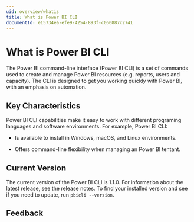 ```yaml
---
uid: overview/whatis
title: What is Power BI CLI
documentId: e15734ea-efe9-4254-893f-c060887c2741
---
```


# What is Power BI CLI

The Power BI command-line interface (Power BI CLI) is a set of commands used to create and manage Power BI resources (e.g. reports, users and capacity). The CLI is designed to get you working quickly with Power BI, with an emphasis on automation.

## Key Characteristics

Power BI CLI capabilities make it easy to work with different programing languages and software environments. For example, Power BI CLI:

-   Is available to install in Windows, macOS, and Linux environments.

-   Offers command-line flexibility when managing an Power BI tentant.

## Current Version

The current version of the Power BI CLI is 1.1.0. For information about the latest release, see the release notes. To find your installed version and see if you need to update, run `pbicli --version`.

## Feedback
